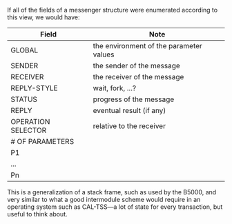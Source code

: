 If all of the fields of a messenger structure were enumerated according to this view, we would have:

Field              | Note
-------------------|---------------------------------------- 
GLOBAL             | the environment of the parameter values 
SENDER             | the sender of the message
RECEIVER           | the receiver of the message 
REPLY-STYLE        | wait, fork, ...?
STATUS             | progress of the message
REPLY              | eventual result (if any)
OPERATION SELECTOR | relative to the receiver
# OF PARAMETERS    | 
P1                 | 
...                | 
Pn                 | 

This is a generalization of a stack frame, such as used by the B5000, and very similar to what a good intermodule scheme would require in an operating system such as CAL-TSS—a lot of state for every transaction, but useful to think about.

